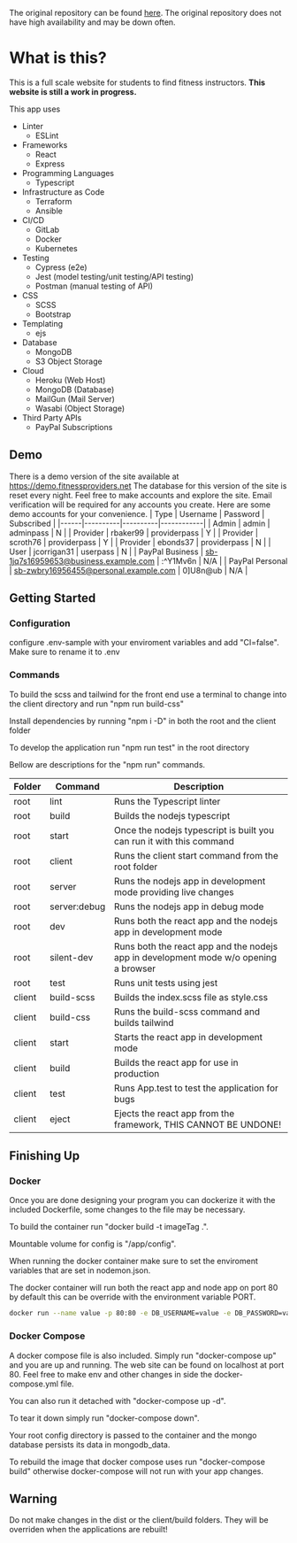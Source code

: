 The original repository can be found [here](https://gitlab.duraken.com/fitness-providers/fitness-providers).
The original repository does not have high availability and may be down often.

# What is this?

This is a full scale website for students to find fitness instructors. **This website is still a work in progress.**

This app uses

-   Linter
    -   ESLint
-   Frameworks
    -   React
    -   Express
-   Programming Languages
    -   Typescript
-   Infrastructure as Code
    -   Terraform
    -   Ansible
-   CI/CD
    -   GitLab
    -   Docker
    -   Kubernetes
-   Testing
    -   Cypress (e2e)
    -   Jest (model testing/unit testing/API testing)
    -   Postman (manual testing of API)
-   CSS
    -   SCSS
    -   Bootstrap
-   Templating
    -   ejs
-   Database
    -   MongoDB
    -   S3 Object Storage
-   Cloud
    -   Heroku (Web Host)
    -   MongoDB (Database)
    -   MailGun (Mail Server)
    -   Wasabi (Object Storage)
-   Third Party APIs
    -   PayPal Subscriptions

## Demo

There is a demo version of the site available at https://demo.fitnessproviders.net
The database for this version of the site is reset every night.
Feel free to make accounts and explore the site. Email verification will be required for any accounts you create.
Here are some demo accounts for your convenience.
| Type | Username | Password | Subscribed |
|------|----------|----------|------------|
| Admin | admin | adminpass | N |
| Provider | rbaker99 | providerpass | Y |
| Provider | scroth76 | providerpass | Y |
| Provider | ebonds37 | providerpass | N |
| User | jcorrigan31 | userpass | N |
| PayPal Business | sb-1jq7s16959653@business.example.com | :^Y1Mv6n | N/A |
| PayPal Personal | sb-zwbry16956455@personal.example.com | 0]U8n@ub | N/A |

## Getting Started

### Configuration

configure .env-sample with your enviroment variables and add "CI=false". Make sure to rename it to .env

### Commands

To build the scss and tailwind for the front end use a terminal to change into the client directory and run "npm run build-css"

Install dependencies by running "npm i -D" in both the root and the client folder

To develop the application run "npm run test" in the root directory

Bellow are descriptions for the "npm run" commands.

| Folder | Command      | Description                                                                          |
| ------ | ------------ | ------------------------------------------------------------------------------------ |
| root   | lint         | Runs the Typescript linter                                                           |
| root   | build        | Builds the nodejs typescript                                                         |
| root   | start        | Once the nodejs typescript is built you can run it with this command                 |
| root   | client       | Runs the client start command from the root folder                                   |
| root   | server       | Runs the nodejs app in development mode providing live changes                       |
| root   | server:debug | Runs the nodejs app in debug mode                                                    |
| root   | dev          | Runs both the react app and the nodejs app in development mode                       |
| root   | silent-dev   | Runs both the react app and the nodejs app in development mode w/o opening a browser |
| root   | test         | Runs unit tests using jest                                                           |
| client | build-scss   | Builds the index.scss file as style.css                                              |
| client | build-css    | Runs the build-scss command and builds tailwind                                      |
| client | start        | Starts the react app in development mode                                             |
| client | build        | Builds the react app for use in production                                           |
| client | test         | Runs App.test to test the application for bugs                                       |
| client | eject        | Ejects the react app from the framework, THIS CANNOT BE UNDONE!                      |

## Finishing Up

### Docker

Once you are done designing your program you can dockerize it with the included Dockerfile, some changes to the file may be necessary.

To build the container run "docker build -t imageTag .".

Mountable volume for config is "/app/config".

When running the docker container make sure to set the enviroment variables that are set in nodemon.json.

The docker container will run both the react app and node app on port 80 by default this can be override with the environment variable PORT.

```bash
docker run --name value -p 80:80 -e DB_USERNAME=value -e DB_PASSWORD=value -e DB_AUTHSOURCE=admin -e DB_IP=value -e DB_PORT=27017 -e DB_COLLECTION=value -e SECRET=value -v VolPath:/app/config imageTag
```

### Docker Compose

A docker compose file is also included. Simply run "docker-compose up" and you are up and running. The web site can be found on localhost at port 80. Feel free to make env and other changes in side the docker-compose.yml file.

You can also run it detached with "docker-compose up -d".

To tear it down simply run "docker-compose down".

Your root config directory is passed to the container and the mongo database persists its data in mongodb_data.

To rebuild the image that docker compose uses run "docker-compose build" otherwise docker-compose will not run with your app changes.

## Warning

Do not make changes in the dist or the client/build folders. They will be overriden when the applications are rebuilt!
